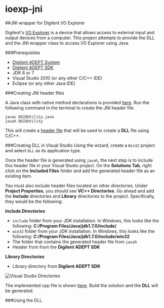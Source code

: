 ioexp-jni
=========

##JNI wrapper for Digilent I/O Explorer

Digilent's [I/O Explorer](https://www.digilentinc.com/Products/Detail.cfm?NavPath=2,719,834&Prod=IOEXPLORER-USB) is a device that allows access to external input and output devices from a computer. This project attempts to provide the DLL and the JNI wrapper class to access I/O Explorer using Java.


###Prerequisites
*  [Digilent ADEPT System](http://www.digilentinc.com/Products/Detail.cfm?Prod=ADEPT2) 
*  [Digilent ADEPT SDK](http://www.digilentinc.com/Products/Detail.cfm?Prod=ADEPT2) 
*  JDK 6 or 7
*  Visual Studio 2010 (or any other C/C++ IDE)
*  Eclipse (or any other Java IDE)

###Creating JNI header files

A Java class with native method declarations is provided [here](https://github.com/ggc-itec/ioexp-jni/blob/master/DGIO-JNI/src/DGIOUtility.java). Run the following command in the terminal to create the JNI header file.

```
javac DGIOUtility.java
javah DGIOUtility
```

This will create a [header file](https://github.com/ggc-itec/ioexp-jni/blob/master/DGIO-JNI/src/DGIOUtility.h) that will be used to create a **DLL** file using C/C++.


###Creating DLL in Visual Studio
Using the wizard, create a `Win32` project and select `DLL` as its application type. 

Once the header file is generated using `javah`, the next step is to include this header file in your Visual Studio project. 
On the **Solutions Tab**, right click on the **Included Files** folder and add the generated header file as an existing item.

You must also include header files located on other directories. Under **Project Properties**, you should see **VC++ Directories**. Go ahead and add the **Include** directories and **Library** directories to the project. 
Specifically, they would be the following:

**Include Directories**
* `include` folder from your JDK installation. In Windows, this looks like the following: **C:/Program Files/Java/jdk1.7.0/include/**  
* `win32` folder from  your JDK installation. In Windows, this looks like the following: **C:/Program Files/Java/jdk1.7.0/include/win32**
* The folder that contains the generated header file from `javah`
* Header from from the **Digilent ADEPT SDK**

**Library Directories**
* Library directory from **Digilent ADEPT SDK** 

![Visual Studio Directories](https://raw.github.com/ggc-itec/ioexp-jni/master/images/vs-properties.png)

The implemented cpp file is shown [here](https://github.com/ggc-itec/ioexp-jni/blob/master/DGIO-DLL/DGIO-DLL/DGIOUtility.cpp). Build the solution and the **DLL** will be generated.

###Using the DLL

